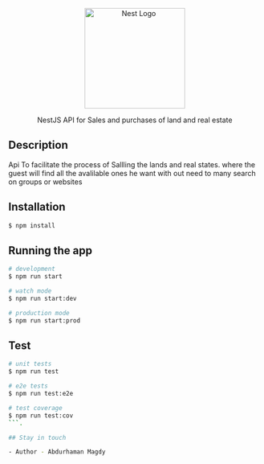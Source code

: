<p align="center">
  <a href="http://nestjs.com/" target="blank"><img src="https://nestjs.com/img/logo-small.svg" width="200" alt="Nest Logo" /></a>
</p>



  <p align="center"> NestJS API for Sales and purchases of land and real estate </p>
    

## Description

Api To facilitate the process of Sallling the lands and real states. where the guest will find all the avalilable ones he want with out need to many search on groups or websites

## Installation

```bash
$ npm install
```

## Running the app

```bash
# development
$ npm run start

# watch mode
$ npm run start:dev

# production mode
$ npm run start:prod
```

## Test

```bash
# unit tests
$ npm run test

# e2e tests
$ npm run test:e2e

# test coverage
$ npm run test:cov
```.

## Stay in touch

- Author - Abdurhaman Magdy 
